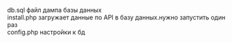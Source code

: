 db.sql файл дампа базы данных<br>
install.php загружает данные по API в базу данных.нужно запустить один раз<br>
config.php настройки к бд
